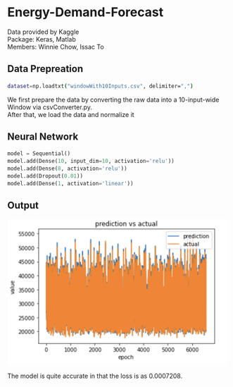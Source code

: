 # Energy-Demand-Forecast
Data provided by Kaggle
<br>
Package: Keras, Matlab
<br>
Members: Winnie Chow, Issac To


## Data Prepreation
```bash
dataset=np.loadtxt("windowWith10Inputs.csv", delimiter=",")
```
We first prepare the data by converting the raw data into a 10-input-wide Window via csvConverter.py.
<br>After that, we load the data and normalize it

## Neural Network
```python
model = Sequential()
model.add(Dense(10, input_dim=10, activation='relu'))
model.add(Dense(8, activation='relu'))
model.add(Dropout(0.01))
model.add(Dense(1, activation='linear'))
```

## Output

<img src="https://github.com/issacto/Energy-Demand-Forecast/blob/master/Image/plottedgraph.png" width="500">

The model is quite accurate in that the loss is as 0.0007208.
